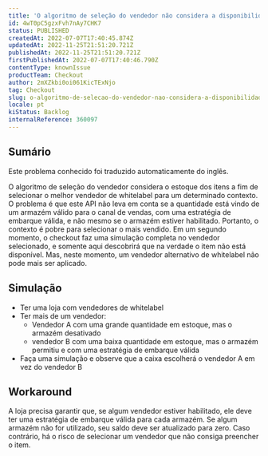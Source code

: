 ```yaml
---
title: 'O algoritmo de seleção do vendedor não considera a disponibilidade real do item para escolher a melhor opção'
id: 4wT0pC5gzxFvh7nAy7CHK7
status: PUBLISHED
createdAt: 2022-07-07T17:40:45.874Z
updatedAt: 2022-11-25T21:51:20.721Z
publishedAt: 2022-11-25T21:51:20.721Z
firstPublishedAt: 2022-07-07T17:40:46.790Z
contentType: knownIssue
productTeam: Checkout
author: 2mXZkbi0oi061KicTExNjo
tag: Checkout
slug: o-algoritmo-de-selecao-do-vendedor-nao-considera-a-disponibilidade-real-do-item-para-escolher-a-melhor-opcao
locale: pt
kiStatus: Backlog
internalReference: 360097
---
```


## Sumário

<div class="alert alert-info">
  <p>Este problema conhecido foi traduzido automaticamente do inglês.</p>
</div>


O algoritmo de seleção do vendedor considera o estoque dos itens a fim de selecionar o melhor vendedor de whitelabel para um determinado contexto.
O problema é que este API não leva em conta se a quantidade está vindo de um armazém válido para o canal de vendas, com uma estratégia de embarque válida, e não mesmo se o armazém estiver habilitado. Portanto, o contexto é pobre para selecionar o mais vendido.
Em um segundo momento, o checkout faz uma simulação completa no vendedor selecionado, e somente aqui descobrirá que na verdade o item não está disponível. Mas, neste momento, um vendedor alternativo de whitelabel não pode mais ser aplicado.



## Simulação



- Ter uma loja com vendedores de whitelabel
- Ter mais de um vendedor:
  - Vendedor A com uma grande quantidade em estoque, mas o armazém desativado
  - vendedor B com uma baixa quantidade em estoque, mas o armazém permitiu e com uma estratégia de embarque válida
- Faça uma simulação e observe que a caixa escolherá o vendedor A em vez do vendedor B



## Workaround


A loja precisa garantir que, se algum vendedor estiver habilitado, ele deve ter uma estratégia de embarque válida para cada armazém. Se algum armazém não for utilizado, seu saldo deve ser atualizado para zero. Caso contrário, há o risco de selecionar um vendedor que não consiga preencher o item.


